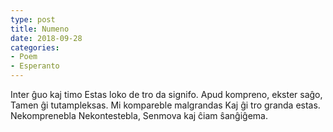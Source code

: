 ```yaml
---
type: post
title: Numeno
date: 2018-09-28
categories:
- Poem
- Esperanto
---
```


<div class="verse">
Inter ĝuo kaj timo
Estas loko de tro da signifo.
Apud kompreno, ekster saĝo,
Tamen ĝi tutampleksas.
Mi kompareble malgrandas
Kaj ĝi tro granda estas.
Nekomprenebla
Nekontestebla,
Senmova kaj ĉiam ŝanĝiĝema.
</div>
